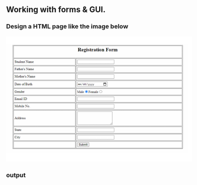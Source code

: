 ## Working with forms & GUI.
### Design a HTML page like the image below
![alt text](image.png)

### output
